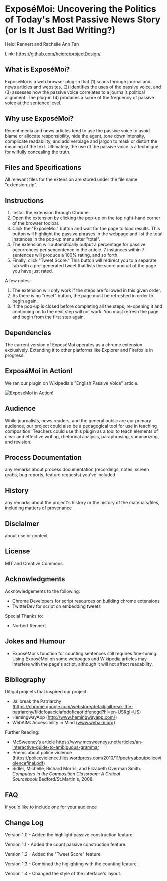 # ExposéMoi: Uncovering the Politics of Today's Most Passive News Story (or Is It Just Bad Writing?)

Heidi Rennert and Rachelle Ann Tan

Link: https://github.com/heidre/projectDesign/


## What is ExposéMoi?

ExposéMoi is a web browser plug-in that (1) scans through journal and news articles and websites, (2) identifies the uses of the passive voice, and (3) assesses how the passive voice correlates to a journal’s political alignment. The plug-in (4) produces a score of the frequency of passive voice at the sentence level. 


## Why use ExposéMoi?

Recent media and news articles tend to use the passive voice to avoid blame or allocate responsibility, hide the agent, tone down intensity, complicate readability, and add verbiage and jargon to mask or distort the meaning of the text. Ultimately, the use of the passive voice is a technique for wilfully concealing the truth.


## Files and Specifications 

All relevant files for the extension are stored under the file name "extension.zip". 


## Instructions 

1. Install the extension through Chrome.
2. Open the extension by clicking the pop-up on the top right-hand corner of the browser toolbar. 
3. Click the "ExposeMoi" button and wait for the page to load results. This button will highlight the passive phrases in the webpage and list the total instances in the pop-up menu after "total".
4. The extension will automatically output a percentage for passive occurrences per sencentence in the article. 7 instances within 7 sentences will produce a 100% rating, and so forth.
5. Finally, click "Tweet Score." This button will redirect you to a separate tab with a pre-generated tweet that lists the score and url of the page you have just rated. 

A few notes:
1. The extension will only work if the steps are followed in this given order.
2. As there is no "reset" button, the page must be refreshed in order to begin again. 
3. If the pop-up is closed before completing all the steps, re-opening it and continuing on to the next step will not work. You must refresh the page and begin from the first step again. 


## Dependencies 

The current version of ExposéMoi operates as a chrome extension exclusively. Extending it to other platforms like Explorer and Firefox is in progress. 


## ExposéMoi in Action!

We ran our plugin on Wikipedia's "English Passive Voice" article.

![ExposéMoi in Action!](https://github.com/heidre/projectDesign/documentation/ExposeMoi.png)


## Audience 

While journalists, news readers, and the general public are our primary audience, our project could also be a pedagogical tool for use in teaching composition. Teachers could use this plugin as a tool to teach elements of clear and effective writing, rhetorical analysis, paraphrasing, summarizing, and revision. 


## Process Documentation 

any remarks about process documentation (recordings, notes, screen grabs, bug reports, feature requests) you've included 


## History 

any remarks about the project's history or the history of the materials/files, including matters of provenance 


## Disclaimer

about use or context 


## License 

MIT and Creative Commons.


## Acknowledgments

Acknowledgements to the following:
- Chrome Developers for script resources on building chrome extensions
- TwitterDev for script on embedding tweets

Special Thanks to:
- Norbert Rennert


## Jokes and Humour 

- ExposéMoi's function for counting sentences still requires fine-tuning. Using ExposéMoi on some webpages and Wikipedia articles may interfere with the page's script, although it will not affect readability. 


## Bibliography 

Ditigal projcets that inspired our project:
- Jailbreak the Patriarchy (https://chrome.google.com/webstore/detail/jailbreak-the-patriarchy/fiidcfoaaciclafodoficaofidfencgd?hl=en-US&gl=US)
- HemingwayApp (http://www.hemingwayapp.com/)
- WebAIM: Accessibility in Mind (www.webaim.org)

Further Reading:
- McSweeney’s article https://www.mcsweeneys.net/articles/an-interactive-guide-to-ambiguous-grammar
- Poems about police violence (https://policeviolence.files.wordpress.com/2010/11/poetryaboutpoliceviolencefinal.pdf)
- Sidler, Michelle, Richard Morris, and Elizabeth Overman Smith. <i>Computers in the Composition Classroom: A Critical Sourcebook.</i>Bedford/St.Martin's, 2008.

## FAQ

if you'd like to include one for your audience 


## Change Log 

Version 1.0 - Added the highlight passive construction feature.

Version 1.1 - Added the count passive construction feature.

Version 1.2 - Added the "Tweet Score" feature.

Version 1.3 - Combined the higlighting with the counting feature.

Version 1.4 - Changed the style of the interface's layout.
